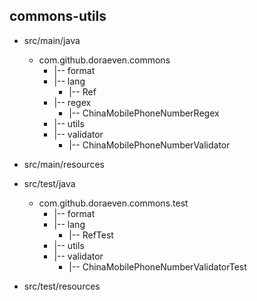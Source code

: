 ## commons-utils

+ src/main/java
    + com.github.doraeven.commons
      + |-- format
      + |-- lang
        - |-- Ref
      + |-- regex
        - |-- ChinaMobilePhoneNumberRegex
      + |-- utils
      + |-- validator
        - |-- ChinaMobilePhoneNumberValidator


+ src/main/resources


+ src/test/java
    + com.github.doraeven.commons.test
      + |-- format
      + |-- lang
        - |-- RefTest
      + |-- utils
      + |-- validator
        - |-- ChinaMobilePhoneNumberValidatorTest


+ src/test/resources

